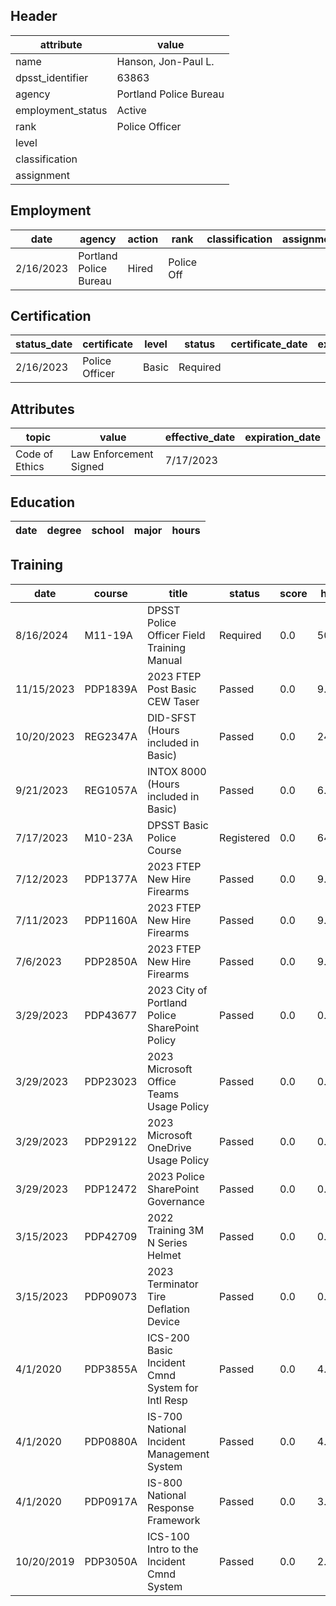 ## Header
| attribute | value |
| --------- | ----- |
| name | Hanson, Jon-Paul L. |
| dpsst_identifier | 63863 |
| agency | Portland Police Bureau |
| employment_status | Active |
| rank | Police Officer |
| level |  |
| classification |  |
| assignment |  |
## Employment
| date | agency | action | rank | classification | assignment |
| ---- | ------ | ------ | ---- | -------------- | ---------- |
| 2/16/2023 | Portland Police Bureau | Hired | Police Off |  |  |
## Certification
| status_date | certificate | level | status | certificate_date | expiration_date | probation_date |
| ----------- | ----------- | ----- | ------ | ---------------- | --------------- | -------------- |
| 2/16/2023 | Police Officer | Basic | Required |  |  | 8/16/2024 |
## Attributes
| topic | value | effective_date | expiration_date |
| ----- | ----- | -------------- | --------------- |
| Code of Ethics | Law Enforcement Signed | 7/17/2023 |  |
## Education
| date | degree | school | major | hours |
| ---- | ------ | ------ | ----- | ----- |
## Training
| date | course | title | status | score | hours |
| ---- | ------ | ----- | ------ | ----- | ----- |
| 8/16/2024 | M11-19A | DPSST Police Officer Field Training Manual | Required | 0.0 | 50.00 |
| 11/15/2023 | PDP1839A | 2023 FTEP Post Basic CEW Taser | Passed | 0.0 | 9.00 |
| 10/20/2023 | REG2347A | DID-SFST (Hours included in Basic) | Passed | 0.0 | 24.00 |
| 9/21/2023 | REG1057A | INTOX 8000 (Hours included in Basic) | Passed | 0.0 | 6.00 |
| 7/17/2023 | M10-23A | DPSST Basic Police Course | Registered | 0.0 | 640.00 |
| 7/12/2023 | PDP1377A | 2023 FTEP New Hire Firearms | Passed | 0.0 | 9.00 |
| 7/11/2023 | PDP1160A | 2023 FTEP New Hire Firearms | Passed | 0.0 | 9.00 |
| 7/6/2023 | PDP2850A | 2023 FTEP New Hire Firearms | Passed | 0.0 | 9.00 |
| 3/29/2023 | PDP43677 | 2023 City of Portland Police SharePoint Policy | Passed | 0.0 | 0.50 |
| 3/29/2023 | PDP23023 | 2023 Microsoft Office Teams Usage Policy | Passed | 0.0 | 0.25 |
| 3/29/2023 | PDP29122 | 2023 Microsoft OneDrive Usage Policy | Passed | 0.0 | 0.25 |
| 3/29/2023 | PDP12472 | 2023 Police SharePoint Governance | Passed | 0.0 | 0.25 |
| 3/15/2023 | PDP42709 | 2022 Training 3M N Series Helmet | Passed | 0.0 | 0.25 |
| 3/15/2023 | PDP09073 | 2023 Terminator Tire Deflation Device | Passed | 0.0 | 0.25 |
| 4/1/2020 | PDP3855A | ICS-200 Basic Incident Cmnd System for Intl Resp | Passed | 0.0 | 4.00 |
| 4/1/2020 | PDP0880A | IS-700 National Incident Management System | Passed | 0.0 | 4.00 |
| 4/1/2020 | PDP0917A | IS-800 National Response Framework | Passed | 0.0 | 3.00 |
| 10/20/2019 | PDP3050A | ICS-100 Intro to the Incident Cmnd System | Passed | 0.0 | 2.00 |
